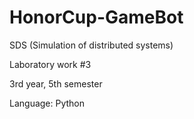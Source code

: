 # HonorCup-GameBot

SDS (Simulation of distributed systems) 

Laboratory work #3

3rd year, 5th semester

Language: Python
